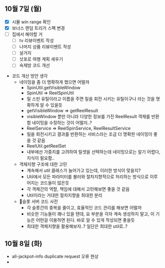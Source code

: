 
## 10월 7일 (월)

- [x] 시뮬 win range 확인
- [x] 보너스 랜덤 트리거 스펙 변경
- [ ] 집에서 해야할 거
	- [ ] tv 리뷰이벤트 작성
	- [ ] 나머지 상품 리뷰이벤트 작성
	- [ ] 설거지
	- [ ] 삿포로 여행 계획 세우기
	- [ ] 숙제방 코드 개선

- 코드 개선 방안 생각
	- 네이밍을 좀 더 명확하게 했으면 어떨까
		- SpinUtil.getVisibleWindow
		- SpinUtil => ReelSpinUtil
		- 릴 스핀 유틸이라고 이름을 주면 릴을 회전 시키는 유틸이구나 라는 것을 명확하게 알 수 있을듯
		- getVisibleWindow => getReelResult
		- visibleWindow 뿐만 아니라 다양한 정보를 가진 ReelResult 객체를 반환함 네이밍을 수정하는 것이 어떨지..?
		- ReelService => ReelSpinService, ReelResultService
		- 릴을 회전시키고 결과를 반환하는 서비스라는 조금 더 명확한 네이밍이 좋을 것 같음
		- ReelUtil.getReelSet
		- 내부에선 가중치를 고려하여 릴셋을 선택하는데 네이밍으로는 알기 어렵다, 지식이 필요함..
	- 객체지향 구조에 대한 고민
		- 계속해서 util 클래스가 늘어가고 있는데, 이러한 방식이 맞을지?
		- Util에서 모든 파라미터를 불러와 절차지향적으로 처리하는 방식으로 이루어지는 코드들이 많은듯
		- 각 객체간의 역할, 책임에 대해서 고민해보면 좋을 것 같음
		- Util이라는 거대한 절차지향을 최대한 분리
	- 슬롯 서버 코드 사전
		- 각 슬롯간의 중복을 줄이고, 효율적인 코드 관리를 해보면 어떨까
		- 비슷한 기능들이 꽤나 있을 텐데, 요 부분을 각자 계속 생성하지 말고, 이 기능은 어떤걸 이용하면 된다. 바로 알 수 있게 작성되면 좋을듯
		- 최대한 객체지향을 활용해보자..? 일단은 최대한 util로..?



## 10월 8일 (화)

- all-jackpot-info duplicate request 오류 현상
- 
